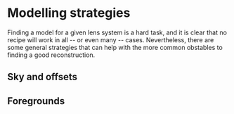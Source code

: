 Modelling strategies
====================

Finding a model for a given lens system is a hard task, and it is clear that no
recipe will work in all -- or even many -- cases. Nevertheless, there are some
general strategies that can help with the more common obstables to finding a
good reconstruction.


Sky and offsets
---------------


Foregrounds
-----------

